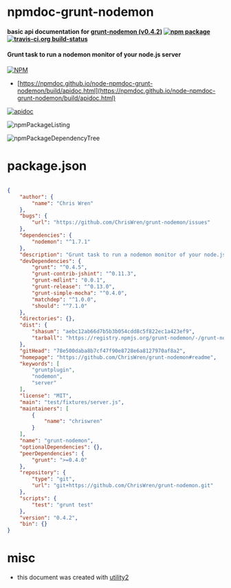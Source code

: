 # npmdoc-grunt-nodemon

#### basic api documentation for  [grunt-nodemon (v0.4.2)](https://github.com/ChrisWren/grunt-nodemon#readme)  [![npm package](https://img.shields.io/npm/v/npmdoc-grunt-nodemon.svg?style=flat-square)](https://www.npmjs.org/package/npmdoc-grunt-nodemon) [![travis-ci.org build-status](https://api.travis-ci.org/npmdoc/node-npmdoc-grunt-nodemon.svg)](https://travis-ci.org/npmdoc/node-npmdoc-grunt-nodemon)

#### Grunt task to run a nodemon monitor of your node.js server

[![NPM](https://nodei.co/npm/grunt-nodemon.png?downloads=true&downloadRank=true&stars=true)](https://www.npmjs.com/package/grunt-nodemon)

- [https://npmdoc.github.io/node-npmdoc-grunt-nodemon/build/apidoc.html](https://npmdoc.github.io/node-npmdoc-grunt-nodemon/build/apidoc.html)

[![apidoc](https://npmdoc.github.io/node-npmdoc-grunt-nodemon/build/screenCapture.buildCi.browser.%252Ftmp%252Fbuild%252Fapidoc.html.png)](https://npmdoc.github.io/node-npmdoc-grunt-nodemon/build/apidoc.html)

![npmPackageListing](https://npmdoc.github.io/node-npmdoc-grunt-nodemon/build/screenCapture.npmPackageListing.svg)

![npmPackageDependencyTree](https://npmdoc.github.io/node-npmdoc-grunt-nodemon/build/screenCapture.npmPackageDependencyTree.svg)



# package.json

```json

{
    "author": {
        "name": "Chris Wren"
    },
    "bugs": {
        "url": "https://github.com/ChrisWren/grunt-nodemon/issues"
    },
    "dependencies": {
        "nodemon": "^1.7.1"
    },
    "description": "Grunt task to run a nodemon monitor of your node.js server",
    "devDependencies": {
        "grunt": "^0.4.5",
        "grunt-contrib-jshint": "^0.11.3",
        "grunt-mdlint": "0.0.1",
        "grunt-release": "^0.13.0",
        "grunt-simple-mocha": "^0.4.0",
        "matchdep": "^1.0.0",
        "should": "^7.1.0"
    },
    "directories": {},
    "dist": {
        "shasum": "aebc12ab66d7b5b3b054cdd8c5f822ec1a423ef9",
        "tarball": "https://registry.npmjs.org/grunt-nodemon/-/grunt-nodemon-0.4.2.tgz"
    },
    "gitHead": "78e500daba8b7cf47f90e8728e6a8127970af8a2",
    "homepage": "https://github.com/ChrisWren/grunt-nodemon#readme",
    "keywords": [
        "gruntplugin",
        "nodemon",
        "server"
    ],
    "license": "MIT",
    "main": "test/fixtures/server.js",
    "maintainers": [
        {
            "name": "chriswren"
        }
    ],
    "name": "grunt-nodemon",
    "optionalDependencies": {},
    "peerDependencies": {
        "grunt": ">=0.4.0"
    },
    "repository": {
        "type": "git",
        "url": "git+https://github.com/ChrisWren/grunt-nodemon.git"
    },
    "scripts": {
        "test": "grunt test"
    },
    "version": "0.4.2",
    "bin": {}
}
```



# misc
- this document was created with [utility2](https://github.com/kaizhu256/node-utility2)
